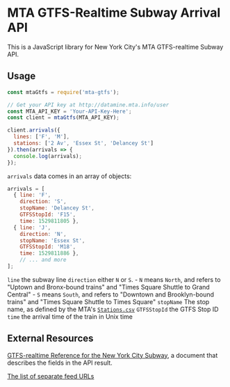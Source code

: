# MTA GTFS-Realtime Subway Arrival API

This is a JavaScript library for New York City's MTA GTFS-realtime Subway API.

## Usage

```js
const mtaGtfs = require('mta-gtfs');

// Get your API key at http://datamine.mta.info/user
const MTA_API_KEY = 'Your-API-Key-Here';
const client = mtaGtfs(MTA_API_KEY);

client.arrivals({
  lines: ['F', 'M'],
  stations: ['2 Av', 'Essex St', 'Delancey St']
}).then(arrivals => {
  console.log(arrivals);
});
```

`arrivals` data comes in an array of objects:

```js
arrivals = [ 
  { line: 'F',
    direction: 'S',
    stopName: 'Delancey St',
    GTFSStopId: 'F15',
    time: 1529811805 },
  { line: 'J',
    direction: 'N',
    stopName: 'Essex St',
    GTFSStopId: 'M18',
    time: 1529811886 },
    // ... and more
];
```

`line` the subway line
`direction` either `N` or `S`. 
    - `N` means `North`, and refers to "Uptown and Bronx-bound trains" and "Times Square Shuttle to Grand Central"
    - `S` means `South`, and refers to "Downtown and Brooklyn-bound trains" and "Times Square Shuttle to Times Square"
`stopName` The stop name, as defined by the MTA's [`Stations.csv`](http://web.mta.info/developers/data/nyct/subway/Stations.csv)
`GTFSStopId` the GTFS Stop ID
`time` the arrival time of the train in Unix time

## External Resources

[GTFS-realtime Reference for the New York City Subway](http://datamine.mta.info/sites/all/files/pdfs/GTFS-Realtime-NYC-Subway%20version%201%20dated%207%20Sep.pdf), a document that describes the fields in the API result.

[The list of separate feed URLs](http://datamine.mta.info/list-of-feeds)